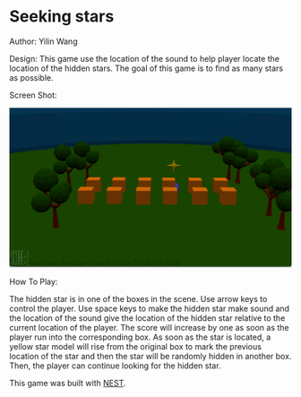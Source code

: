 # Seeking stars

Author: Yilin Wang

Design: This game use the location of the sound to help player locate the location of the hidden stars. The goal of this game is to find as many stars as possible. 

Screen Shot:

![Screen Shot](screenshot.png)

How To Play:

The hidden star is in one of the boxes in the scene. Use arrow keys to control the player. Use space keys to make the hidden star make sound and the location of the sound give the location of the hidden star relative to the current location of the player. The score will increase by one as soon as the player run into the corresponding box. As soon as the star is located, a yellow star model will rise from the original box to mark the previous location of the star and then the star will be randomly hidden in another box. Then, the player can continue looking for the hidden star. 

This game was built with [NEST](NEST.md).
